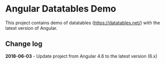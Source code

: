 # Angular Datatables Demo
This project contains demo of datatables (https://datatables.net/) with the latest version of Angular.

## Change log
**2018-06-03** - Update project from Angular 4.6 to the latest version (6.x)

